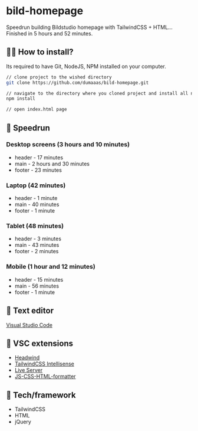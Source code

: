 # bild-homepage
Speedrun building Bildstudio homepage with TailwindCSS + HTML...
Finished in 5 hours and 52 minutes.

## :man_technologist: How to install?

Its required to have Git, NodeJS, NPM installed on your computer.

```sh
// clone project to the wished directory
git clone https://github.com/dumaaas/bild-homepage.git
```
```sh
// navigate to the directory where you cloned project and install all necessary modules
npm install
```
```sh
// open index.html page
```

## 🏃 Speedrun

### Desktop screens (3 hours and 10 minutes)

* header - 17 minutes
* main - 2 hours and 30 minutes
* footer - 23 minutes

### Laptop (42 minutes)

* header - 1 minute
* main - 40 minutes
* footer - 1 minute


### Tablet (48 minutes)

* header - 3 minutes
* main - 43 minutes
* footer - 2 minutes

### Mobile (1 hour and 12 minutes)

* header - 15 minutes
* main - 56 minutes
* footer - 1 minute

## 📝 Text editor

[Visual Studio Code](https://code.visualstudio.com/download)

## 📌 VSC extensions 

* [Headwind](https://github.com/heybourn/headwind) 
* [TailwindCSS Intellisense](https://github.com/tailwindlabs/tailwindcss-intellisense) 
* [Live Server](https://github.com/ritwickdey/vscode-live-server)
* [JS-CSS-HTML-formatter](https://github.com/Lonefy/vscode-JS-CSS-HTML-formatter) 

## 🚀 Tech/framework 

* TailwindCSS
* HTML
* jQuery
